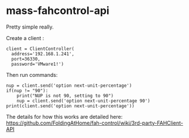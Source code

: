 # mass-fahcontrol-api
Pretty simple really.

Create a client :
```
client = ClientController(
  address='192.168.1.241',
  port=36330,
  password='VMware1!')
```

Then run commands:
```
nup = client.send('option next-unit-percentage')
if(nup != "90"):
    print("NUP is not 90, setting to 90")
    nup = client.send('option next-unit-percentage 90')
print(client.send('option next-unit-percentage'))
```

The details for how this works are detailed here: https://github.com/FoldingAtHome/fah-control/wiki/3rd-party-FAHClient-API
